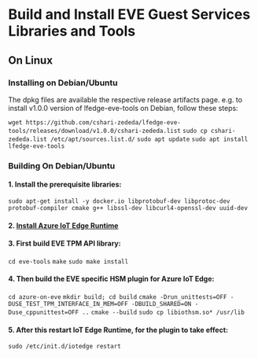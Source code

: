 # Build and Install EVE Guest Services Libraries and Tools

## On Linux

### Installing on Debian/Ubuntu
The dpkg files are available the respective release artifacts page.
e.g. to install v1.0.0 version of lfedge-eve-tools on Debian, follow these steps:

`wget https://github.com/cshari-zededa/lfedge-eve-tools/releases/download/v1.0.0/cshari-zededa.list`
`sudo cp cshari-zededa.list /etc/apt/sources.list.d/`
`sudo apt update`
`sudo apt install lfedge-eve-tools`

### Building On Debian/Ubuntu

#### 1. Install the prerequisite libraries:
`sudo apt-get install -y docker.io libprotobuf-dev libprotoc-dev protobuf-compiler cmake g++ libssl-dev libcurl4-openssl-dev uuid-dev`

#### 2. [Install Azure IoT Edge Runtime](https://docs.microsoft.com/en-us/azure/iot-edge/how-to-install-iot-edge-linux)

#### 3. First build EVE TPM API library:
`cd eve-tools`
`make`
`sudo make install`
  
 #### 4. Then build the EVE specific HSM plugin for Azure IoT Edge:
`cd azure-on-eve`
`mkdir build; cd build`
`cmake -Drun_unittests=OFF -DUSE_TEST_TPM_INTERFACE_IN_MEM=OFF -DBUILD_SHARED=ON -Duse_cppunittest=OFF ..`
`cmake --build`
`sudo cp libiothsm.so* /usr/lib`

#### 5. After this restart IoT Edge Runtime, for the plugin to take effect:
`sudo /etc/init.d/iotedge restart`
